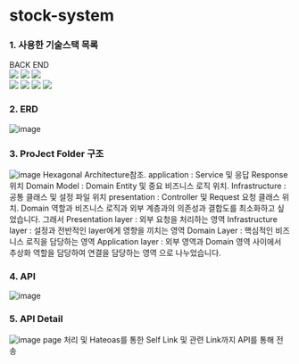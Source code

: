 # stock-system

### 1. 사용한 기술스택 목록<br/>
BACK END<br/>
<img src="https://img.shields.io/badge/java-007396?style=for-the-badge&logo=Java&logoColor=white">
<img src="https://img.shields.io/badge/Spring Boot-6DB33F?style=for-the-badge&logo=Spring Boot&logoColor=white">
<img src="https://img.shields.io/badge/JPA-6DB33F?style=for-the-badge&logo=JPA&logoColor=white">  
<img src="https://img.shields.io/badge/Swagger-007396?style=for-the-badge&logo=Swagger&logoColor=white">
<img src="https://img.shields.io/badge/Hateoas-4479A1?style=for-the-badge&logo=Hateoas&logoColor=white">
<img src="https://img.shields.io/badge/Spring Validation-6DB33F?style=for-the-badge&logo=Spring Validation&logoColor=white">
<img src="https://img.shields.io/badge/H2-6DB33F?style=for-the-badge&logo=H2&logoColor=white">  

### 2. ERD<br/>
![image](https://user-images.githubusercontent.com/31757314/178143398-e20a6208-5d3b-4bf3-b753-cde0db252631.png)

### 3. ProJect Folder 구조<br/>
![image](https://user-images.githubusercontent.com/31757314/178143417-c1c9fb71-b671-4ef6-bb7d-dbe199c9ee99.png)
Hexagonal Architecture참조. 
application : Service 및 응답 Response 위치 
Domain Model : Domain Entity 및 중요 비즈니스 로직 위치.
Infrastructure : 공통 클래스 및 설정 파일 위치
presentation : Controller 및 Request 요청 클래스 위치.
Domain 역할과 비즈니스 로직과 외부 계층과의 의존성과 결합도를 최소화하고 싶었습니다.
그래서 
Presentation layer : 외부 요청을 처리하는 영역
Infrastructure layer : 설정과 전반적인 layer에게 영향을 끼치는 영역
Domain Layer : 핵심적인 비즈니스 로직을 담당하는 영역
Application layer : 외부 영역과 Domain 영역 사이에서 추상화 역할을 담당하여 연결을 담당하는 영역
으로 나누었습니다.

### 4. API<br/>
![image](https://user-images.githubusercontent.com/31757314/178143620-bad1d7dc-715f-4032-b55b-f9fca2714bc9.png)

### 5. API Detail<br/>
![image](https://user-images.githubusercontent.com/31757314/178143680-aba33b87-d3c4-447b-ae28-4830ed0ada36.png)
page 처리 및 Hateoas를 통한 Self Link 및 관련 Link까지 API를 통해 전송


